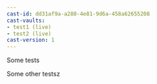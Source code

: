 ```yaml
---
cast-id: dd31af9a-a280-4e81-9d6a-458a62655208
cast-vaults:
- test1 (live)
- test2 (live)
cast-version: 1
---
```


Some tests

Some other testsz